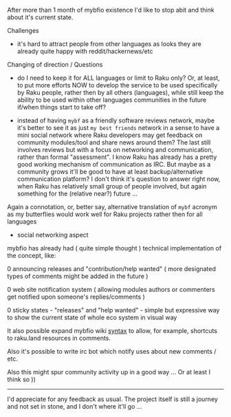After more than 1 month of mybfio existence I'd like to stop abit  and think about it's current state.

Challenges

* it's hard to attract people from other languages as looks they are already quite happy with reddit/hackernews/etc

Changing of direction / Questions

* do I need to keep it for ALL languages or limit to Raku only? Or, at least, to put more efforts NOW to develop the service to be used specifically by Raku people, rather then by all others (languages), while still keep the ability to be used within other languages communities in the future if/when things start to take off?
 
* instead of having `mybf` as a friendly software reviews network, maybe it's better to see it as just `my best friends` network in a sense to have a mini social network where Raku developers may get feedback on community modules/tool and share news around them? The last still involves reviews but with a focus on networking and communication, rather than formal "assessment". I know Raku has already has a pretty good working mechanism of communication as IRC. But maybe as a community grows it'll be good to have at least backup/alternative communication platform? I don't think it's question to answer right now, when Raku has relatively small group of people involved, but again something for the (relative near?) future ... 

Again a connotation, or, better say, alternative translation of `mybf` acronym as my butterflies would work well for Raku projects rather then for all languages

* social networking aspect

mybfio has already had ( quite simple thought ) technical implementation of the concept, like:

0 announcing releases and "contribution/help wanted"  ( more designated types of comments might be added in the future )

0 web site notification system ( allowing modules authors or commenters get notified upon someone's replies/comments )

0 sticky states - "releases" and "help wanted" - simple but expressive way to show the current state of whole eco system in visual way 

It also possible expand mybfio wiki [syntax](https://mybf.io/article/Formatting) to allow, for example, shortcuts to raku.land resources in comments.
 
Also it's possible to write irc bot which notify uses about new comments / etc.

Also this might spur community activity up in a good way ... Or at least I think so ))

----

I'd appreciate for any feedback as usual. The project itself is still a journey and not set in stone, and I don't where it'll go ...

